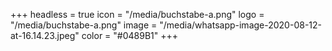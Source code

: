 +++
headless = true
icon = "/media/buchstabe-a.png"
logo = "/media/buchstabe-a.png"
image = "/media/whatsapp-image-2020-08-12-at-16.14.23.jpeg"
color = "#0489B1"
+++
